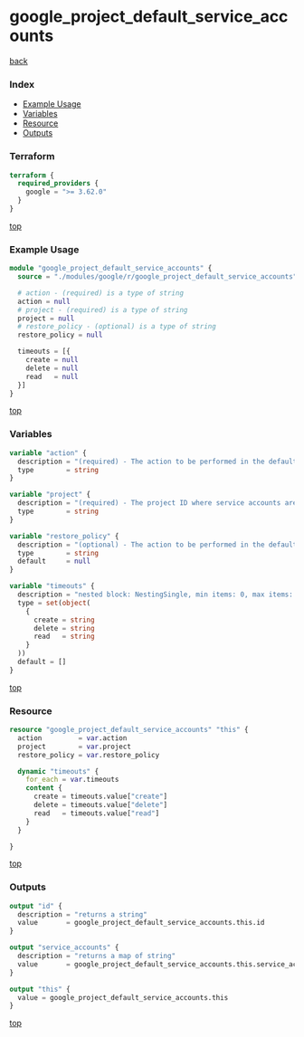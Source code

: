 # google_project_default_service_accounts

[back](../google.md)

### Index

- [Example Usage](#example-usage)
- [Variables](#variables)
- [Resource](#resource)
- [Outputs](#outputs)

### Terraform

```terraform
terraform {
  required_providers {
    google = ">= 3.62.0"
  }
}
```

[top](#index)

### Example Usage

```terraform
module "google_project_default_service_accounts" {
  source = "./modules/google/r/google_project_default_service_accounts"

  # action - (required) is a type of string
  action = null
  # project - (required) is a type of string
  project = null
  # restore_policy - (optional) is a type of string
  restore_policy = null

  timeouts = [{
    create = null
    delete = null
    read   = null
  }]
}
```

[top](#index)

### Variables

```terraform
variable "action" {
  description = "(required) - The action to be performed in the default service accounts. Valid values are: DEPRIVILEGE, DELETE, DISABLE.\n\t\t\t\tNote that DEPRIVILEGE action will ignore the REVERT configuration in the restore_policy."
  type        = string
}

variable "project" {
  description = "(required) - The project ID where service accounts are created."
  type        = string
}

variable "restore_policy" {
  description = "(optional) - The action to be performed in the default service accounts on the resource destroy.\n\t\t\t\tValid values are NONE, REVERT and REVERT_AND_IGNORE_FAILURE. It is applied for any action but in the DEPRIVILEGE."
  type        = string
  default     = null
}

variable "timeouts" {
  description = "nested block: NestingSingle, min items: 0, max items: 0"
  type = set(object(
    {
      create = string
      delete = string
      read   = string
    }
  ))
  default = []
}
```

[top](#index)

### Resource

```terraform
resource "google_project_default_service_accounts" "this" {
  action         = var.action
  project        = var.project
  restore_policy = var.restore_policy

  dynamic "timeouts" {
    for_each = var.timeouts
    content {
      create = timeouts.value["create"]
      delete = timeouts.value["delete"]
      read   = timeouts.value["read"]
    }
  }

}
```

[top](#index)

### Outputs

```terraform
output "id" {
  description = "returns a string"
  value       = google_project_default_service_accounts.this.id
}

output "service_accounts" {
  description = "returns a map of string"
  value       = google_project_default_service_accounts.this.service_accounts
}

output "this" {
  value = google_project_default_service_accounts.this
}
```

[top](#index)
